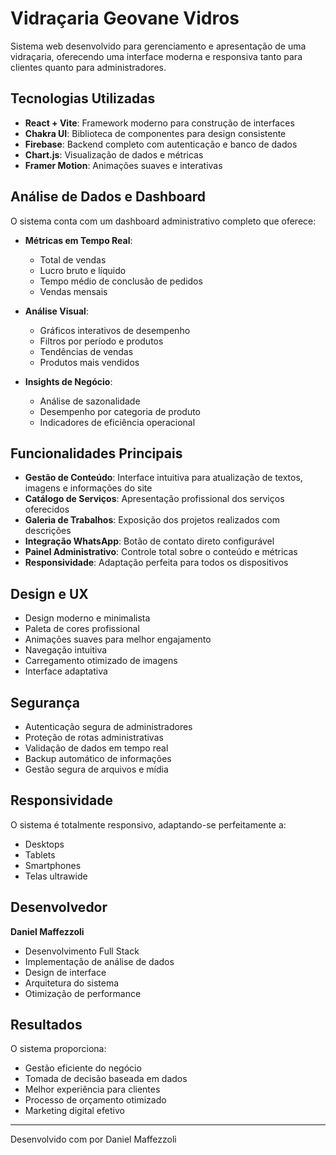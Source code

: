 # Vidraçaria Geovane Vidros

Sistema web desenvolvido para gerenciamento e apresentação de uma vidraçaria, oferecendo uma interface moderna e responsiva tanto para clientes quanto para administradores.

## Tecnologias Utilizadas

- **React + Vite**: Framework moderno para construção de interfaces
- **Chakra UI**: Biblioteca de componentes para design consistente
- **Firebase**: Backend completo com autenticação e banco de dados
- **Chart.js**: Visualização de dados e métricas
- **Framer Motion**: Animações suaves e interativas

## Análise de Dados e Dashboard

O sistema conta com um dashboard administrativo completo que oferece:

- **Métricas em Tempo Real**: 
  - Total de vendas
  - Lucro bruto e líquido
  - Tempo médio de conclusão de pedidos
  - Vendas mensais

- **Análise Visual**: 
  - Gráficos interativos de desempenho
  - Filtros por período e produtos
  - Tendências de vendas
  - Produtos mais vendidos

- **Insights de Negócio**:
  - Análise de sazonalidade
  - Desempenho por categoria de produto
  - Indicadores de eficiência operacional

## Funcionalidades Principais

- **Gestão de Conteúdo**: Interface intuitiva para atualização de textos, imagens e informações do site
- **Catálogo de Serviços**: Apresentação profissional dos serviços oferecidos
- **Galeria de Trabalhos**: Exposição dos projetos realizados com descrições
- **Integração WhatsApp**: Botão de contato direto configurável
- **Painel Administrativo**: Controle total sobre o conteúdo e métricas
- **Responsividade**: Adaptação perfeita para todos os dispositivos

## Design e UX

- Design moderno e minimalista
- Paleta de cores profissional
- Animações suaves para melhor engajamento
- Navegação intuitiva
- Carregamento otimizado de imagens
- Interface adaptativa

## Segurança

- Autenticação segura de administradores
- Proteção de rotas administrativas
- Validação de dados em tempo real
- Backup automático de informações
- Gestão segura de arquivos e mídia

## Responsividade

O sistema é totalmente responsivo, adaptando-se perfeitamente a:
- Desktops
- Tablets
- Smartphones
- Telas ultrawide

## Desenvolvedor

**Daniel Maffezzoli**
- Desenvolvimento Full Stack
- Implementação de análise de dados
- Design de interface
- Arquitetura do sistema
- Otimização de performance

## Resultados

O sistema proporciona:
- Gestão eficiente do negócio
- Tomada de decisão baseada em dados
- Melhor experiência para clientes
- Processo de orçamento otimizado
- Marketing digital efetivo

---

Desenvolvido com  por Daniel Maffezzoli
